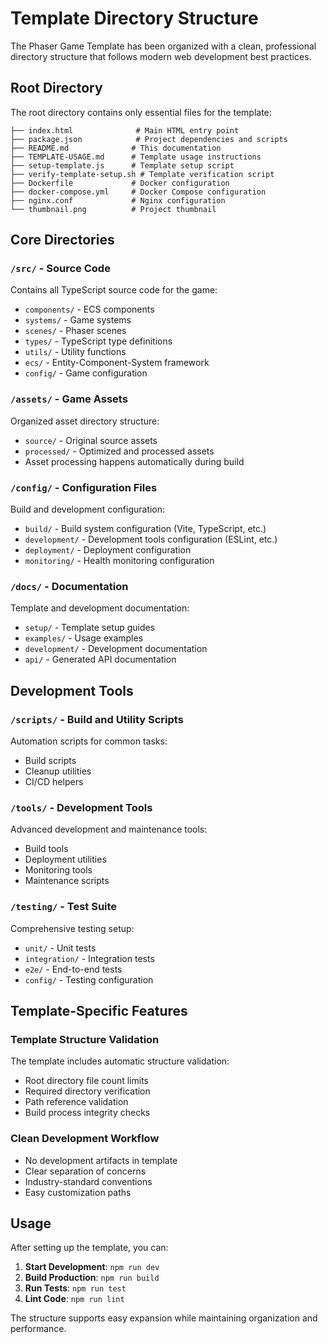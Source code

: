 # Template Directory Structure

The Phaser Game Template has been organized with a clean, professional directory structure that follows modern web development best practices.

## Root Directory

The root directory contains only essential files for the template:

```
├── index.html              # Main HTML entry point
├── package.json            # Project dependencies and scripts
├── README.md              # This documentation
├── TEMPLATE-USAGE.md      # Template usage instructions
├── setup-template.js      # Template setup script
├── verify-template-setup.sh # Template verification script
├── Dockerfile             # Docker configuration
├── docker-compose.yml     # Docker Compose configuration
├── nginx.conf             # Nginx configuration
└── thumbnail.png          # Project thumbnail
```

## Core Directories

### `/src/` - Source Code
Contains all TypeScript source code for the game:
- `components/` - ECS components
- `systems/` - Game systems
- `scenes/` - Phaser scenes
- `types/` - TypeScript type definitions
- `utils/` - Utility functions
- `ecs/` - Entity-Component-System framework
- `config/` - Game configuration

### `/assets/` - Game Assets
Organized asset directory structure:
- `source/` - Original source assets
- `processed/` - Optimized and processed assets
- Asset processing happens automatically during build

### `/config/` - Configuration Files
Build and development configuration:
- `build/` - Build system configuration (Vite, TypeScript, etc.)
- `development/` - Development tools configuration (ESLint, etc.)
- `deployment/` - Deployment configuration
- `monitoring/` - Health monitoring configuration

### `/docs/` - Documentation
Template and development documentation:
- `setup/` - Template setup guides
- `examples/` - Usage examples
- `development/` - Development documentation
- `api/` - Generated API documentation

## Development Tools

### `/scripts/` - Build and Utility Scripts
Automation scripts for common tasks:
- Build scripts
- Cleanup utilities
- CI/CD helpers

### `/tools/` - Development Tools
Advanced development and maintenance tools:
- Build tools
- Deployment utilities
- Monitoring tools
- Maintenance scripts

### `/testing/` - Test Suite
Comprehensive testing setup:
- `unit/` - Unit tests
- `integration/` - Integration tests
- `e2e/` - End-to-end tests
- `config/` - Testing configuration

## Template-Specific Features

### Template Structure Validation
The template includes automatic structure validation:
- Root directory file count limits
- Required directory verification
- Path reference validation
- Build process integrity checks

### Clean Development Workflow
- No development artifacts in template
- Clear separation of concerns
- Industry-standard conventions
- Easy customization paths

## Usage

After setting up the template, you can:

1. **Start Development**: `npm run dev`
2. **Build Production**: `npm run build`
3. **Run Tests**: `npm run test`
4. **Lint Code**: `npm run lint`

The structure supports easy expansion while maintaining organization and performance.
